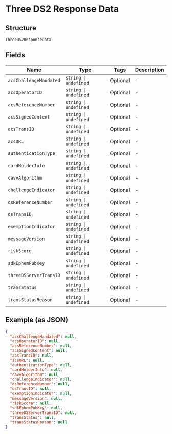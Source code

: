 
# Three DS2 Response Data

## Structure

`ThreeDS2ResponseData`

## Fields

| Name | Type | Tags | Description |
|  --- | --- | --- | --- |
| `acsChallengeMandated` | `string \| undefined` | Optional | - |
| `acsOperatorID` | `string \| undefined` | Optional | - |
| `acsReferenceNumber` | `string \| undefined` | Optional | - |
| `acsSignedContent` | `string \| undefined` | Optional | - |
| `acsTransID` | `string \| undefined` | Optional | - |
| `acsURL` | `string \| undefined` | Optional | - |
| `authenticationType` | `string \| undefined` | Optional | - |
| `cardHolderInfo` | `string \| undefined` | Optional | - |
| `cavvAlgorithm` | `string \| undefined` | Optional | - |
| `challengeIndicator` | `string \| undefined` | Optional | - |
| `dsReferenceNumber` | `string \| undefined` | Optional | - |
| `dsTransID` | `string \| undefined` | Optional | - |
| `exemptionIndicator` | `string \| undefined` | Optional | - |
| `messageVersion` | `string \| undefined` | Optional | - |
| `riskScore` | `string \| undefined` | Optional | - |
| `sdkEphemPubKey` | `string \| undefined` | Optional | - |
| `threeDSServerTransID` | `string \| undefined` | Optional | - |
| `transStatus` | `string \| undefined` | Optional | - |
| `transStatusReason` | `string \| undefined` | Optional | - |

## Example (as JSON)

```json
{
  "acsChallengeMandated": null,
  "acsOperatorID": null,
  "acsReferenceNumber": null,
  "acsSignedContent": null,
  "acsTransID": null,
  "acsURL": null,
  "authenticationType": null,
  "cardHolderInfo": null,
  "cavvAlgorithm": null,
  "challengeIndicator": null,
  "dsReferenceNumber": null,
  "dsTransID": null,
  "exemptionIndicator": null,
  "messageVersion": null,
  "riskScore": null,
  "sdkEphemPubKey": null,
  "threeDSServerTransID": null,
  "transStatus": null,
  "transStatusReason": null
}
```

